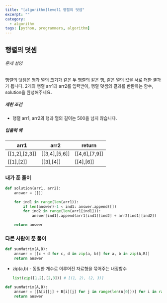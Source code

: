 ```yaml
---
title: "[algorithm]level1 행렬의 덧셈"
excerpt: ""
category:
  - algorithm
tags: [python, programmers, algorithm]
---
```


## 행렬의 덧셈

###### 문제 설명

행렬의 덧셈은 행과 열의 크기가 같은 두 행렬의 같은 행, 같은 열의 값을 서로 더한 결과가 됩니다. 2개의 행렬 arr1과 arr2를 입력받아, 행렬 덧셈의 결과를 반환하는 함수, solution을 완성해주세요.

##### 제한 조건

- 행렬 arr1, arr2의 행과 열의 길이는 500을 넘지 않습니다.

##### 입출력 예

| arr1          | arr2          | return        |
| ------------- | ------------- | ------------- |
| [[1,2],[2,3]] | [[3,4],[5,6]] | [[4,6],[7,9]] |
| [[1],[2]]     | [[3],[4]]     | [[4],[6]]     |

### 내가 푼 풀이

```python
def solution(arr1, arr2):
    answer = [[]]

    for ind1 in range(len(arr1)):
        if len(answer)-1 < ind1: answer.append([])
        for ind2 in range(len(arr1[ind1])):
            answer[ind1].append(arr1[ind1][ind2] + arr2[ind1][ind2])

    return answer
```

### 다른 사람이 푼 풀이

```python
def sumMatrix(A,B):
    answer = [[c + d for c, d in zip(a, b)] for a, b in zip(A,B)]
    return answer
```

- zip(a,b) - 동일한 개수로 이루어진 자료형을 묶어주는 내장함수

  ```python
  list(zip([1,2],[2,3])) # [(1, 2), (2, 3)]
  ```

```python
def sumMatrix(A,B):
    answer = [[A[i][j] + B[i][j] for j in range(len(A[0]))] for i in range(len(A))]
    return answer
```
